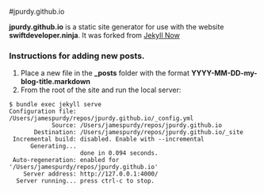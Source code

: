 #jpurdy.github.io

**jpurdy.github.io** is a static site generator for use with the website **swiftdeveloper.ninja**. It was forked from [Jekyll Now](https://github.com/barryclark/jekyll-now)

### Instructions for adding new posts.
1. Place a new file in the **_posts** folder with the format **YYYY-MM-DD-my-blog-title.markdown**
2. From the root of the site and run the local server:
```
$ bundle exec jekyll serve
Configuration file: /Users/jamespurdy/repos/jpurdy.github.io/_config.yml
            Source: /Users/jamespurdy/repos/jpurdy.github.io
       Destination: /Users/jamespurdy/repos/jpurdy.github.io/_site
 Incremental build: disabled. Enable with --incremental
      Generating...
                    done in 0.094 seconds.
 Auto-regeneration: enabled for '/Users/jamespurdy/repos/jpurdy.github.io'
    Server address: http://127.0.0.1:4000/
  Server running... press ctrl-c to stop.
```

 

